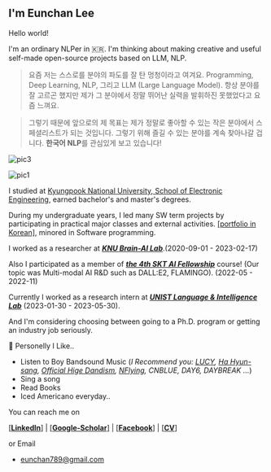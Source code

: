 
## I'm Eunchan Lee

Hello world! 

I'm an ordinary NLPer in 🇰🇷.  I'm thinking about making creative and useful self-made open-source projects based on LLM, NLP.


> 요즘 저는 스스로를 분야의 파도를 잘 탄 멍청이라고 여겨요. Programming, Deep Learning, NLP, 그리고 LLM (Large Language Model). 
항상 분야를 잘 고르곤 했지만 제가 그 분야에서 정말 뛰어난 실력을 발휘하진 못했었다고 요즘 느껴요. 

> 그렇기 때문에 앞으로의 제 목표는 제가 정말로 좋아할 수 있는 작은 분야에서 스페셜리스트가 되는 것입니다. 
> 그렇기 위해 즐길 수 있는 분야를 계속 찾아나갈 겁니다. 
> **한국어 NLP**를 관심있게 보고 있습니다!




![pic3](https://github.com/purang2/purang2/assets/46081500/de055688-cf1a-4e87-977b-b5c9d1c737f4)

![pic1](https://github.com/purang2/purang2/assets/46081500/19610a3b-6a45-4ac1-85bc-216ad76937ac)

I studied at [Kyungpook National University, School of Electronic Engineering](https://see.knu.ac.kr/), earned bachelor's and master's degrees. 

During my undergraduate years, I led many SW term projects by participating in practical major classes and external activities. [[portfolio in Korean]](https://github.com/purang2/SW2020eval), minored in Software programming. 

I worked as a researcher at ***[KNU Brain-AI Lab](https://knu-brainai.github.io/)***.(2020-09-01 - 2023-02-17)

Also I participated as a member of ***[the 4th SKT AI Fellowship](https://www.sktuniv.com/)*** course! (Our topic was Multi-modal AI R&D such as DALL:E2, FLAMINGO). (2022-05 - 2022-11)

Currently I worked as a research intern at ***[UNIST Language & Intelligence Lab](https://sites.google.com/view/language-intelligence-lab/home?authuser=0)*** (2023-01-30 - 2023-05-30).

And I'm considering choosing between going to a Ph.D. program or getting an industry job seriously.




🎼 Personelly I Like..
- Listen to Boy Bandsound Music (*I Recommend you: [LUCY](https://www.youtube.com/channel/UCnXwXrQ8KIBoV8k1T3xGznw), [Ha Hyun-sang](https://www.youtube.com/@HyunSangHA_OFFICIAL), [Official Hige Dandism](https://www.youtube.com/@officialhigedandism), [NFlying](https://www.youtube.com/@nflyingofficial), CNBLUE, DAY6, DAYBREAK ...*)
- Sing a song 
- Read Books
- Iced Americano everyday..



You can reach me on

[[**LinkedIn**]](https://www.linkedin.com/in/eunchan-lee-a21953209/) | [[**Google-Scholar**]](https://scholar.google.com/citations?user=stfV6M8AAAAJ&hl=ko) | [[**Facebook**]](https://www.facebook.com/profile.php?id=100003388221714) |  [[**CV**]](https://github.com/purang2/purang2/blob/main/cv%20(7).pdf)

or Email
- eunchan789@gmail.com




